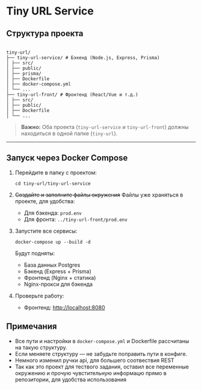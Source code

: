 # Tiny URL Service

## Структура проекта

```

tiny-url/
├── tiny-url-service/ # Бэкенд (Node.js, Express, Prisma)
│ ├── src/
│ ├── public/
│ ├── prisma/
│ ├── Dockerfile
│ ├── docker-compose.yml
│ └── ...
├── tiny-url-front/ # Фронтенд (React/Vue и т.д.)
│ ├── src/
│ ├── public/
│ ├── Dockerfile
│ └── ...

```

> **Важно:**
> Оба проекта (`tiny-url-service` и `tiny-url-front`) должны находиться в одной папке (`tiny-url`).

---

## Запуск через Docker Compose

1. Перейдите в папку с проектом:

   ```
   cd tiny-url/tiny-url-service
   ```

2. ~~Создайте и заполните файлы окружения~~ Файлы уже храняться в проекте, для удобства:

   - Для бэкенда: `prod.env`
   - Для фронта: `../tiny-url-front/prod.env`

3. Запустите все сервисы:

   ```
   docker-compose up --build -d
   ```

   Будут подняты:

   - База данных Postgres
   - Бэкенд (Express + Prisma)
   - Фронтенд (Nginx + статика)
   - Nginx-прокси для бэкенда

4. Проверьте работу:
   - Фронтенд: <http://localhost:8080>

## Примечания

- Все пути и настройки в `docker-compose.yml` и Dockerfile рассчитаны на такую структуру.
- Если меняете структуру — не забудьте поправить пути в конфиге.
- Немного изменил ручки api, для большего соотвествия REST
- Так как это проект для тествого задания, оставил все переменные окружению и прочую чувстительную информацю прямо в репозитории, для удобства использования
